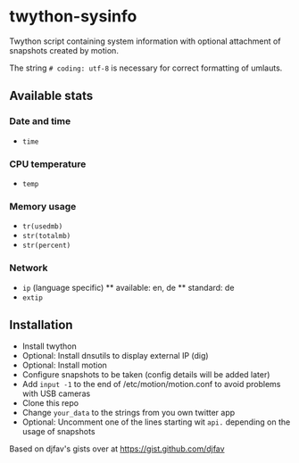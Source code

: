 # twython-sysinfo
Twython script containing system information with optional attachment of snapshots created by motion.

The string `# coding: utf-8` is necessary for correct formatting of umlauts.

## Available stats
### Date and time
* `time`
### CPU temperature
* `temp`
### Memory usage
* `tr(usedmb)`
* `str(totalmb)`
* `str(percent)`
### Network
* `ip` (language specific) 
** available: en, de
** standard: de
* `extip`
## Installation
* Install twython
* Optional: Install dnsutils to display external IP (dig)
* Optional: Install motion
* Configure snapshots to be taken (config details will be added later)
* Add `input -1` to the end of /etc/motion/motion.conf to avoid problems with USB cameras
* Clone this repo
* Change `your_data` to the strings from you own twitter app
* Optional: Uncomment one of the lines starting wit `api.` depending on the usage of snapshots

Based on djfav's gists over at https://gist.github.com/djfav